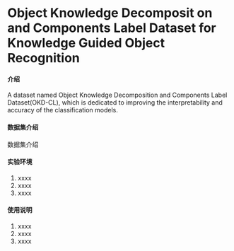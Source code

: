 # Object Knowledge Decomposit on and Components Label Dataset for Knowledge Guided Object Recognition

#### 介绍
A dataset named Object Knowledge Decomposition and Components Label Dataset(OKD-CL), which is dedicated to
improving the interpretability and accuracy of the classification models.

#### 数据集介绍
数据集介绍


#### 实验环境

1.  xxxx
2.  xxxx
3.  xxxx

#### 使用说明

1.  xxxx
2.  xxxx
3.  xxxx
